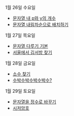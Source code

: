 1월 26일 수요일

- [문자열 내 p와 y의 개수](https://github.com/Song3YuRi/Algorithm/tree/master/Level1/%EB%AC%B8%EC%9E%90%EC%97%B4%20%EB%82%B4%20p%EC%99%80%20y%EC%9D%98%20%EA%B0%9C%EC%88%98)
- [문자열 내림차순으로 배치하기](https://github.com/Song3YuRi/Algorithm/tree/master/Level1/%EB%AC%B8%EC%9E%90%EC%97%B4%20%EB%82%B4%EB%A6%BC%EC%B0%A8%EC%88%9C%EC%9C%BC%EB%A1%9C%20%EB%B0%B0%EC%B9%98%ED%95%98%EA%B8%B0)

1월 27일 목요일

- [문자열 다루기 기본](https://github.com/Song3YuRi/Algorithm/tree/master/Level1/%EB%AC%B8%EC%9E%90%EC%97%B4%20%EB%8B%A4%EB%A3%A8%EA%B8%B0%20%EA%B8%B0%EB%B3%B8)
- [서울에서 김서방 찾기](https://github.com/Song3YuRi/Algorithm/tree/master/Level1/%EC%84%9C%EC%9A%B8%EC%97%90%EC%84%9C%20%EA%B9%80%EC%84%9C%EB%B0%A9%20%EC%B0%BE%EA%B8%B0)

1월 28일 금요일

- [소수 찾기](https://github.com/Song3YuRi/Algorithm/tree/master/Level1/%EC%86%8C%EC%88%98%20%EC%B0%BE%EA%B8%B0)
- [수박수박수박수박수?](https://github.com/Song3YuRi/Algorithm/tree/master/Level1/%EC%88%98%EB%B0%95%EC%88%98%EB%B0%95%EC%88%98%EB%B0%95%EC%88%98%3F)

1월 29일 토요일

- [문자열을 정수로 바꾸기](https://github.com/Song3YuRi/Algorithm/tree/master/Level1/%EB%AC%B8%EC%9E%90%EC%97%B4%EC%9D%84%20%EC%A0%95%EC%88%98%EB%A1%9C%20%EB%B0%94%EA%BE%B8%EA%B8%B0)
- [시저암호](https://github.com/Song3YuRi/Algorithm/tree/master/Level1/%EC%8B%9C%EC%A0%80%EC%95%94%ED%98%B8)
